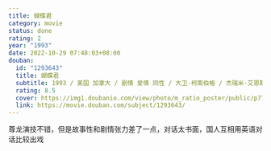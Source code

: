 ```yaml
---
title: 蝴蝶君
category: movie
status: done
rating: 2
year: "1993"
date: 2022-10-29 07:48:03+08:00
douban:
  id: "1293643"
  title: 蝴蝶君
  subtitle: 1993 / 美国 加拿大 / 剧情 爱情 同性 / 大卫·柯南伯格 / 杰瑞米·艾恩斯 尊龙
  rating: 8.5
  cover: https://img1.doubanio.com/view/photo/m_ratio_poster/public/p770583467.jpg
  link: https://movie.douban.com/subject/1293643/
---
```


尊龙演技不错，但是故事性和剧情张力差了一点，对话太书面，国人互相用英语对话比较出戏
